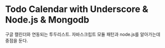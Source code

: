 # Todo Calendar with Underscore & Node.js & Mongodb

구글 캘린더와 연동되는 투두리스트. 
자바스크립트 모듈 패턴과 node.js를 알아가는데 중점을 둔다.
